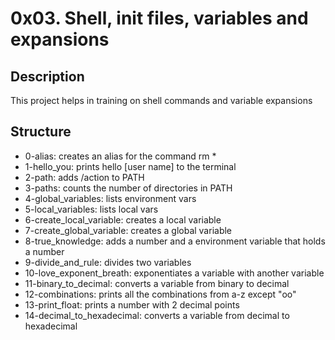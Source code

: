 # 0x03. Shell, init files, variables and expansions
## Description 
This project helps in training on shell commands and variable expansions
## Structure
* 0-alias: creates an alias for the command rm *
* 1-hello_you: prints hello [user name] to the terminal
* 2-path: adds /action to PATH
* 3-paths: counts the number of directories in PATH
* 4-global_variables: lists environment vars
* 5-local_variables: lists local vars
* 6-create_local_variable: creates a local variable
* 7-create_global_variable: creates a global variable
* 8-true_knowledge: adds a number and a environment variable that holds a number
* 9-divide_and_rule: divides two variables
* 10-love_exponent_breath: exponentiates a variable with another variable
* 11-binary_to_decimal: converts a variable from binary to decimal
* 12-combinations: prints all the combinations from a-z except "oo"
* 13-print_float: prints a number with 2 decimal points
* 14-decimal_to_hexadecimal: converts a variable from decimal to hexadecimal
